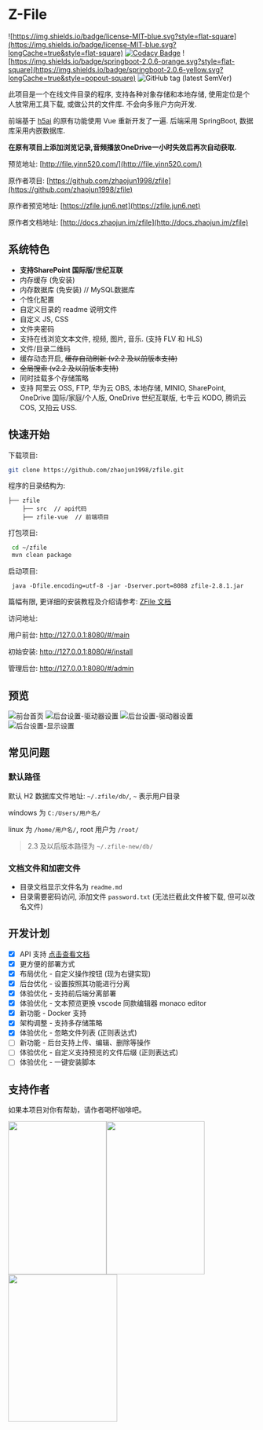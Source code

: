 # Z-File

![https://img.shields.io/badge/license-MIT-blue.svg?style=flat-square](https://img.shields.io/badge/license-MIT-blue.svg?longCache=true&style=flat-square)
[![Codacy Badge](https://api.codacy.com/project/badge/Grade/70b793267f7941d58cbd93f50c9a8e0a)](https://www.codacy.com/manual/zhaojun1998/zfile?utm_source=github.com&amp;utm_medium=referral&amp;utm_content=zhaojun1998/zfile&amp;utm_campaign=Badge_Grade)
![https://img.shields.io/badge/springboot-2.0.6-orange.svg?style=flat-square](https://img.shields.io/badge/springboot-2.0.6-yellow.svg?longCache=true&style=popout-square)
![GitHub tag (latest SemVer)](https://img.shields.io/github/tag/zhaojun1998/zfile.svg?style=flat-square)

此项目是一个在线文件目录的程序, 支持各种对象存储和本地存储, 使用定位是个人放常用工具下载, 或做公共的文件库. 不会向多账户方向开发.

前端基于 [h5ai](https://larsjung.de/h5ai/) 的原有功能使用 Vue 重新开发了一遍. 后端采用 SpringBoot, 数据库采用内嵌数据库.

**在原有项目上添加浏览记录,音频播放OneDrive一小时失效后再次自动获取.**

预览地址: [http://file.yinn520.com/](http://file.yinn520.com/)

原作者项目: [https://github.com/zhaojun1998/zfile](https://github.com/zhaojun1998/zfile)

原作者预览地址: [https://zfile.jun6.net](https://zfile.jun6.net)

原作者文档地址: [http://docs.zhaojun.im/zfile](http://docs.zhaojun.im/zfile)

## 系统特色

* **支持SharePoint 国际版/世纪互联**
* 内存缓存 (免安装)
* 内存数据库 (免安装) // MySQL数据库
* 个性化配置
* 自定义目录的 readme 说明文件
* 自定义 JS, CSS
* 文件夹密码
* 支持在线浏览文本文件, 视频, 图片, 音乐. (支持 FLV 和 HLS)
* 文件/目录二维码
* 缓存动态开启, ~~缓存自动刷新 (v2.2 及以前版本支持)~~
* ~~全局搜索 (v2.2 及以前版本支持)~~
* 同时挂载多个存储策略
* 支持 阿里云 OSS, FTP, 华为云 OBS, 本地存储, MINIO, SharePoint, OneDrive 国际/家庭/个人版, OneDrive 世纪互联版, 七牛云 KODO, 腾讯云 COS, 又拍云 USS.

## 快速开始


下载项目:

```bash
git clone https://github.com/zhaojun1998/zfile.git
```

程序的目录结构为:
```
├── zfile
    ├── src  // api代码
    ├── zfile-vue  // 前端项目
```

打包项目:

```bash
 cd ~/zfile
 mvn clean package
```

启动项目:
```
 java -Dfile.encoding=utf-8 -jar -Dserver.port=8088 zfile-2.8.1.jar
```
篇幅有限, 更详细的安装教程及介绍请参考: [ZFile 文档](http://docs.zhaojun.im/zfile)

访问地址:

用户前台: http://127.0.0.1:8080/#/main

初始安装: http://127.0.0.1:8080/#/install

管理后台: http://127.0.0.1:8080/#/admin


## 预览

![前台首页](https://cdn.jun6.net/2020/04/19/d590d2bde13bb.png)
![后台设置-驱动器设置](https://cdn.jun6.net/2020/04/19/d58fc2debcce8.png)
![后台设置-驱动器设置](https://cdn.jun6.net/2020/04/19/0f321e47fc18c.png)
![后台设置-显示设置](https://cdn.jun6.net/2020/04/19/6d7c300b89671.png)

## 常见问题


### 默认路径

默认 H2 数据库文件地址: `~/.zfile/db/`, `~` 表示用户目录

windows 为 `C:/Users/用户名/`

linux 为 `/home/用户名/`, root 用户为 `/root/`

> 2.3 及以后版本路径为 `~/.zfile-new/db/`

### 文档文件和加密文件

- 目录文档显示文件名为 `readme.md`
- 目录需要密码访问, 添加文件 `password.txt` (无法拦截此文件被下载, 但可以改名文件)

## 开发计划

- [x] API 支持 [点击查看文档](https://github.com/zhaojun1998/zfile/blob/master/API.md)
- [x] 更方便的部署方式
- [x] 布局优化 - 自定义操作按钮 (现为右键实现)
- [x] 后台优化 - 设置按照其功能进行分离
- [x] 体验优化 - 支持前后端分离部署
- [x] 体验优化 - 文本预览更换 vscode 同款编辑器 monaco editor
- [x] 新功能 - Docker 支持
- [x] 架构调整 - 支持多存储策略
- [x] 体验优化 - 忽略文件列表 (正则表达式)
- [ ] 新功能 - 后台支持上传、编辑、删除等操作
- [ ] 体验优化 - 自定义支持预览的文件后缀 (正则表达式)
- [ ] 体验优化 - 一键安装脚本

## 支持作者

如果本项目对你有帮助，请作者喝杯咖啡吧。

<img src="https://yinn.coding.net/p/pic/d/pic/git/raw/master/201118/fzfb.jpg" width="200" height="312"><img src="https://yinn.coding.net/p/pic/d/pic/git/raw/master/201118/fqq.png" width="200" height="312"><img src="https://yinn.coding.net/p/pic/d/pic/git/raw/master/201118/fwx.jpg" width="222" height="300">